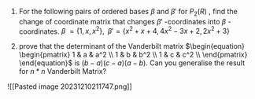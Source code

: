1. For the following pairs of ordered bases $\beta$ and $\beta'$ for $P_2(R)$ , find the change of coordinate matrix that changes $\beta'$ -coordinates into  $\beta$ -coordinates.
$\beta\;=\{1,x,x^2\},\;\;\beta'=\{x^2+x+4,4x^2-3x+2,2x^2+3\}$ 

2. prove that the determinant of the Vanderbilt matrix
$\begin{equation} \begin{pmatrix} 1 & a & a^2 \\ 1 & b & b^2 \\ 1 & c & c^2 \\ \end{pmatrix} \end{equation}$
is $(b-a)(c-a)(a-b)$. Can you generalise the result for $n*n$ Vanderbilt Matrix?

![[Pasted image 20231210211747.png]]